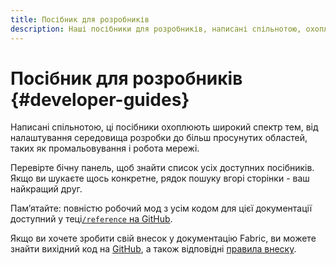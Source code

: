 ```yaml
---
title: Посібник для розробників
description: Наші посібники для розробників, написані спільнотою, охоплюють все - від налаштування середовища розробки до просунутих тем, таких як промальовування та робота мережі.
---
```


# Посібник для розробників {#developer-guides}

Написані спільнотою, ці посібники охоплюють широкий спектр тем, від налаштування середовища розробки до більш просунутих областей, таких як промальовування і робота мережі.

Перевірте бічну панель, щоб знайти список усіх доступних посібників. Якщо ви шукаєте щось конкретне, рядок пошуку вгорі сторінки - ваш найкращий друг.

Пам’ятайте: повністю робочий мод з усім кодом для цієї документації доступний у теці[`/reference` на GitHub](https://github.com/FabricMC/fabric-docs/tree/main/reference/1.21).

Якщо ви хочете зробити свій внесок у документацію Fabric, ви можете знайти вихідний код на [GitHub](https://github.com/FabricMC/fabric-docs), а також відповідні [правила внеску](../contributing).
